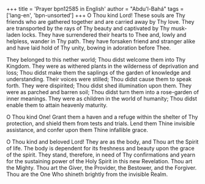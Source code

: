 +++
title = 'Prayer bpn12585 in English'
author = "Abdu'l-Bahá"
tags = ['lang-en', 'bpn-unsorted']
+++
O Thou kind Lord!  These souls are Thy friends who are gathered together and are carried away by Thy love.  They are transported by the rays of Thy beauty and captivated by Thy musk-laden locks.  They have surrendered their hearts to Thee and, lowly and helpless, wander in Thy path.  They have forsaken friend and stranger alike and have laid hold of Thy unity, bowing in adoration before Thee.

They belonged to this nether world; Thou didst welcome them into Thy Kingdom.  They were as withered plants in the wilderness of deprivation and loss; Thou didst make them the saplings of the garden of knowledge and understanding.  Their voices were stilled; Thou didst cause them to speak forth.  They were dispirited; Thou didst shed illumination upon them.  They were as parched and barren soil; Thou didst turn them into a rose-garden of inner meanings.  They were as children in the world of humanity; Thou didst enable them to attain heavenly maturity.

O Thou kind One!  Grant them a haven and a refuge within the shelter of Thy protection, and shield them from tests and trials.  Lend them Thine invisible assistance, and confer upon them Thine infallible grace.

O Thou kind and beloved Lord!  They are as the body, and Thou art the Spirit of life.  The body is dependent for its freshness and beauty upon the grace of the spirit.  They stand, therefore, in need of Thy confirmations and yearn for the sustaining power of the Holy Spirit in this new Revelation.  Thou art the Mighty.  Thou art the Giver, the Provider, the Bestower, and the Forgiver.  Thou are the One Who shineth brightly from the invisible Realm.
